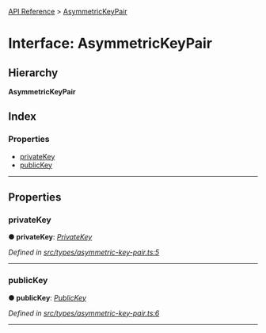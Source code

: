 [API Reference](../README.md) > [AsymmetricKeyPair](../interfaces/asymmetrickeypair.md)

# Interface: AsymmetricKeyPair

## Hierarchy

**AsymmetricKeyPair**

## Index

### Properties

* [privateKey](asymmetrickeypair.md#privatekey)
* [publicKey](asymmetrickeypair.md#publickey)

---

## Properties

<a id="privatekey"></a>

###  privateKey

**● privateKey**: *[PrivateKey](privatekey.md)*

*Defined in [src/types/asymmetric-key-pair.ts:5](https://github.com/repux/repux-lib/blob/dcfa8fe/src/types/asymmetric-key-pair.ts#L5)*

___
<a id="publickey"></a>

###  publicKey

**● publicKey**: *[PublicKey](publickey.md)*

*Defined in [src/types/asymmetric-key-pair.ts:6](https://github.com/repux/repux-lib/blob/dcfa8fe/src/types/asymmetric-key-pair.ts#L6)*

___

